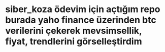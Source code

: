 # siber_koza ödevim için açtığım repo burada yaho finance üzerinden btc verilerini çekerek mevsimsellik, fiyat, trendlerini görselleştirdim 
 
